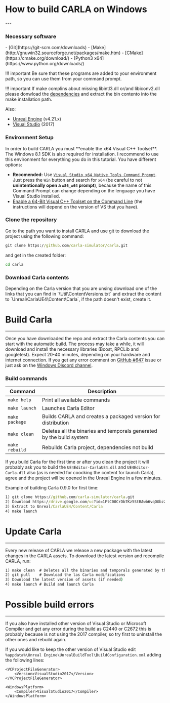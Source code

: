 <h1>How to build CARLA on Windows</h1>
---

<h3>Necessary software</h3>
- [Git](https://git-scm.com/downloads)
- [Make](http://gnuwin32.sourceforge.net/packages/make.htm)
- [CMake](https://cmake.org/download/)
- [Python3 x64](https://www.python.org/downloads/)

!!! important
    Be sure that these programs are added to your environment path, so you can use them from your command prompt.

!!! important
    If make complins about missing libintl3.dll or/and libiconv2.dll please donwload the [dependencies](http://gnuwin32.sourceforge.net/downlinks/make-dep-zip.php) and extract the bin contento into the make installation path.

Also:

- [Unreal Engine](https://www.unrealengine.com/download) (v4.21.x)
- [Visual Studio](https://www.visualstudio.com/downloads/) (2017)

<h3>Environment Setup</h3>
In order to build CARLA you must **enable the x64 Visual C++ Toolset**.  The Windows 8.1 SDK is also required for installation.
I recommend to use this environment for everything you do in this tutorial.
You have different options:

- **Recomended:** Use [`Visual Studio x64 Native Tools Command Prompt`](https://docs.microsoft.com/en-us/dotnet/framework/tools/developer-command-prompt-for-vs). Just press the `Win` button and search for `x64` (be careful to not **unintentionally open a `x86_x64` prompt**), because the name of this Command Prompt can change depending on the lenguage you have Visual Studio installed.
- [Enable a 64-Bit Visual C++ Toolset on the Command Line](https://msdn.microsoft.com/en-us/library/x4d2c09s.aspx) (the instructions will depend on the version of VS that you have).

<h3>Clone the repository</h3>
Go to the path you want to install CARLA and use git to download the project using the following command:

```cmd
git clone https://github.com/carla-simulator/carla.git
```

and get in the created folder:

```cmd
cd carla
```

<h3>Download Carla contents</h3>
Depending on the Carla version that you are unsing download one of the links that you can find in `\Util\ContentVersions.txt` and extract the content to `Unreal\CarlaUE4\Content\Carla`, if the path doesn't exist, create it.

# Build Carla
---

Once you have downloaded the repo and extract the Carla contents you can start with the automatic build. The process may take a while, it will download and install the necessary libraries (Boost, RPCLib and googletest). Expect 20-40 minutes, depending on your hardware and internet connection. If you get any error comment on [GitHub #647](https://github.com/carla-simulator/carla/issues/647) issue or just ask on the [Windows Discord channel](https://discord.gg/42KJdRj).

<h3>Build commands</h3>

| Command | Description |
| --- | --- |
| `make help` | Print all available commands |
| `make launch` | Launches Carla Editor |
| `make package` | Builds CARLA and creates a packaged version for distribution |
| `make clean` | Deletes all the binaries and temporals generated by the build system |
| `make rebuild` | Rebuilds Carla project, dependencies not build |


If you build Carla for the first time or after you clean the project it will probably ask you to build the `UE4Editor-CarlaUE4.dll` and `UE4Editor-Carla.dll` also (as is needed for coocking the content for launch Carla), agree and the project will be opened in the Unreal Engine in a few minutes.

Example of building Carla 0.9.0 for first time:
```cmd
1) git clone https://github.com/carla-simulator/carla.git
2) Download https://drive.google.com/uc?id=1FtC00CrDb7Kz5StBAwb6vqOGbzZtpROx&export=download
3) Extract to Unreal/CarlaUE4/Content/Carla
4) make launch
```

# Update Carla
---

Every new release of CARLA we release a new package with the latest changes in the CARLA assets. To download the latest version and recompile CARLA, run:

```cmd
1) make clean  # Deletes all the binaries and temporals generated by the build system
2) git pull    # Download the las Carla modifications
3) Download the latest version of assets (if needed)
4) make launch # Build and launch Carla
```

# Possible build errors
---

If you also have installed other version of Visual Studio or Microsoft Compiler and get any error during the build as C2440 or C2672 this is probably because is not using the 2017 compiler, so try first to uninstall the other ones and rebuild again.

If you would like to keep the other version of Visual Studio edit ```%appdata%\Unreal Engine\UnrealBuildTool\BuildConfiguration.xml``` adding the following lines:

```
<VCProjectFileGenerator>
    <Version>VisualStudio2017</Version>
</VCProjectFileGenerator>

<WindowsPlatform>
    <Compiler>VisualStudio2017</Compiler>
</WindowsPlatform>
```
